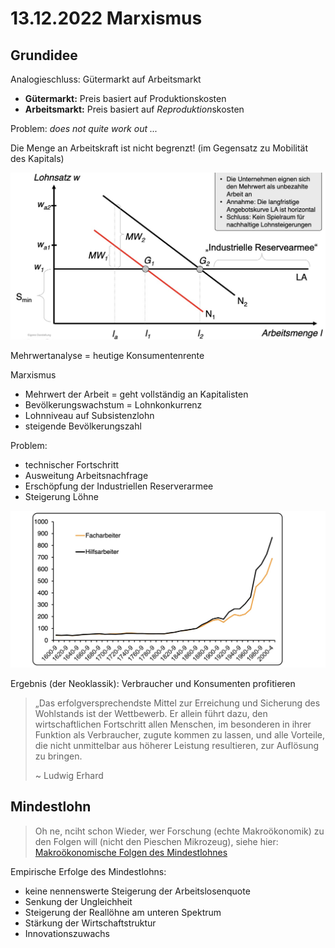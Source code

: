 # 13.12.2022 Marxismus



## Grundidee

Analogieschluss: Gütermarkt auf Arbeitsmarkt

- **Gütermarkt:** Preis basiert auf Produktionskosten
- **Arbeitsmarkt:** Preis basiert auf *Reproduktion*skosten

Problem: *does not quite work out ...*

Die Menge an Arbeitskraft ist nicht begrenzt! (im Gegensatz zu Mobilität des Kapitals)

![img](../images/2022-12-13_14-45-40.jpg)

Mehrwertanalyse = heutige Konsumentenrente

Marxismus

- Mehrwert der Arbeit = geht vollständig an Kapitalisten
- Bevölkerungswachstum = Lohnkonkurrenz
- Lohnniveau auf Subsistenzlohn
- steigende Bevölkerungszahl

Problem:

- technischer Fortschritt
- Ausweitung Arbeitsnachfrage
- Erschöpfung der Industriellen Reserverarmee
- Steigerung Löhne

![img](../images/2022-12-13_16-16-48.jpg)

Ergebnis (der Neoklassik): Verbraucher und Konsumenten profitieren

> „Das erfolgversprechendste Mittel zur Erreichung und Sicherung des Wohlstands ist der Wettbewerb. Er allein führt dazu, den wirtschaftlichen Fortschritt allen Menschen, im besonderen in ihrer Funktion als Verbraucher, zugute kommen zu lassen, und alle Vorteile, die nicht unmittelbar aus höherer Leistung resultieren, zur Auflösung zu bringen.
>
> ~ Ludwig Erhard

## Mindestlohn

> Oh ne, nciht schon Wieder, wer Forschung (echte Makroökonomik) zu den Folgen will (nicht den Pieschen Mikrozeug), siehe hier: [Makroökonomische Folgen des Mindestlohnes](https://www.ecosia.org/search?q=mindestlohn%20aktuelle%20makro%C3%B6konoimsche%20paper&addon=firefox&addonversion=4.1.0&method=topbar)

Empirische Erfolge des Mindestlohns:

- keine nennenswerte Steigerung der Arbeitslosenquote
- Senkung der Ungleichheit
- Steigerung der Reallöhne am unteren Spektrum
- Stärkung der Wirtschaftstruktur
- Innovationszuwachs



